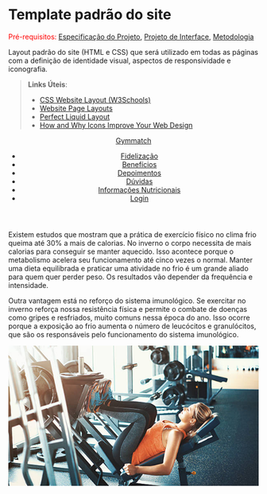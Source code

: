 # Template padrão do site

<span style="color:red">Pré-requisitos: <a href="2-Especificação do Projeto.md"> Especificação do Projeto</a></span>, <a href="3-Projeto de Interface.md"> Projeto de Interface</a>, <a href="4-Metodologia.md"> Metodologia</a>

Layout padrão do site (HTML e CSS) que será utilizado em todas as páginas com a definição de identidade visual, aspectos de responsividade e iconografia.

> **Links Úteis**:
>
> - [CSS Website Layout (W3Schools)](https://www.w3schools.com/css/css_website_layout.asp)
> - [Website Page Layouts](http://www.cellbiol.com/bioinformatics_web_development/chapter-3-your-first-web-page-learning-html-and-css/website-page-layouts/)
> - [Perfect Liquid Layout](https://matthewjamestaylor.com/perfect-liquid-layouts)
> - [How and Why Icons Improve Your Web Design](https://usabilla.com/blog/how-and-why-icons-improve-you-web-design/)

<!DOCTYPE html>
<html lang="pt-br">
  <head>
    <meta charset="UTF-8" />
    <meta http-equiv="X-UA-Compatible" content="IE=edge" />
    <meta name="viewport" content="width=device-width, initial-scale=1.0" />
    <title>Gymmatch</title>
    <link rel="stylesheet" href="style.css" />
    <link rel="preconnect" href="https://fonts.googleapis.com" />
    <link rel="preconnect" href="https://fonts.gstatic.com" crossorigin />
    <link
      href="https://fonts.googleapis.com/css2?family=Roboto&display=swap"
      rel="stylesheet"
      <link
      rel="preconnect"
      href="https://fonts.googleapis.com"
    />
    <link rel="preconnect" href="https://fonts.gstatic.com" crossorigin />
    <link
      href="https://fonts.googleapis.com/css2?family=Beau+Rivage&display=swap"
      rel="stylesheet"
    />
  </head>
  <body>
    <header id="header">
      <nav>
        <a class="logo" href="">Gymmatch</a>
        <ul class="menu">
          <a href=""><li>Fidelização</li></a>
          <a href=""><li>Benefícios</li></a>
          <a href=""><li>Depoimentos</li></a>
          <a href=""><li>Dúvidas</li></a>
          <a href=""><li>Informações Nutricionais</li></a>
          <a href=""><li>Login</li></a>
        </ul>
      </nav>
    </header>
    <main>
      <section class="text">
        <p>
          Existem estudos que mostram que a prática de exercício físico no clima
          frio queima até 30% a mais de calorias. No inverno o corpo necessita
          de mais calorias para conseguir se manter aquecido. Isso acontece
          porque o metabolismo acelera seu funcionamento até cinco vezes o
          normal. Manter uma dieta equilibrada e praticar uma atividade no frio
          é um grande aliado para quem quer perder peso. Os resultados vão
          depender da frequência e intensidade.
        </p>
        <p>
          Outra vantagem está no reforço do sistema imunológico. Se exercitar no
          inverno reforça nossa resistência física e permite o combate de
          doenças como gripes e resfriados, muito comuns nessa época do ano.
          Isso ocorre porque a exposição ao frio aumenta o número de leucócitos
          e granulócitos, que são os responsáveis pelo funcionamento do sistema
          imunológico.
        </p>
      </section>
      <div class="image">
        <img src="img/home.jpg"Academia" />
      </div>
    </main>
  </body>
</html>
